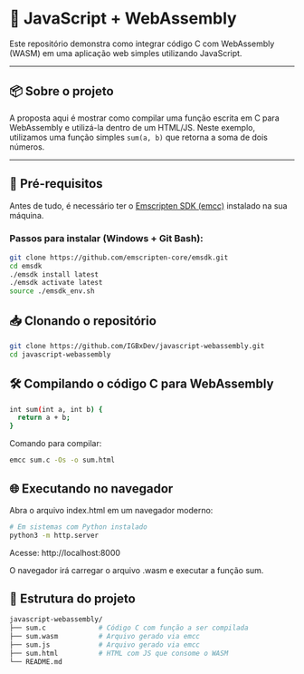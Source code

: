 # 🔧 JavaScript + WebAssembly

Este repositório demonstra como integrar código C com WebAssembly (WASM) em uma aplicação web simples utilizando JavaScript.

---

## 📦 Sobre o projeto

A proposta aqui é mostrar como compilar uma função escrita em C para WebAssembly e utilizá-la dentro de um HTML/JS. Neste exemplo, utilizamos uma função simples `sum(a, b)` que retorna a soma de dois números.

---

## 🚀 Pré-requisitos

Antes de tudo, é necessário ter o [Emscripten SDK (emcc)](https://emscripten.org/docs/getting_started/downloads.html) instalado na sua máquina.

### Passos para instalar (Windows + Git Bash):

```bash
git clone https://github.com/emscripten-core/emsdk.git
cd emsdk
./emsdk install latest
./emsdk activate latest
source ./emsdk_env.sh
```

## 📥 Clonando o repositório

```bash
git clone https://github.com/IGBxDev/javascript-webassembly.git
cd javascript-webassembly
```

## 🛠️ Compilando o código C para WebAssembly

```bash
int sum(int a, int b) {
  return a + b;
}
```

Comando para compilar:

```bash
emcc sum.c -Os -o sum.html
```

## 🌐 Executando no navegador

Abra o arquivo index.html em um navegador moderno:

```bash
# Em sistemas com Python instalado
python3 -m http.server
```
Acesse: http://localhost:8000

O navegador irá carregar o arquivo .wasm e executar a função sum.

## 📁 Estrutura do projeto


```bash
javascript-webassembly/
├── sum.c             # Código C com função a ser compilada
├── sum.wasm          # Arquivo gerado via emcc
├── sum.js            # Arquivo gerado via emcc
├── sum.html          # HTML com JS que consome o WASM
└── README.md
```





